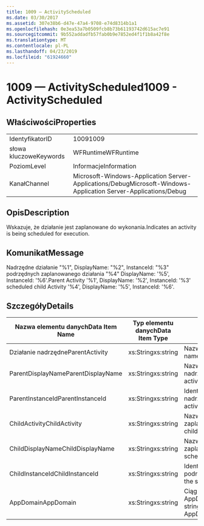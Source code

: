```yaml
---
title: 1009 — ActivityScheduled
ms.date: 03/30/2017
ms.assetid: 307e38b6-d47e-47a4-9708-e74d8314b1a1
ms.openlocfilehash: 0e3ea53a7b0509fcb8b73b61193742d615ac7e91
ms.sourcegitcommit: 9b552addadfb57fab0b9e7852ed4f1f1b8a42f8e
ms.translationtype: MT
ms.contentlocale: pl-PL
ms.lasthandoff: 04/23/2019
ms.locfileid: "61924660"
---
```

# <a name="1009---activityscheduled"></a><span data-ttu-id="8c01b-102">1009 — ActivityScheduled</span><span class="sxs-lookup"><span data-stu-id="8c01b-102">1009 - ActivityScheduled</span></span>
## <a name="properties"></a><span data-ttu-id="8c01b-103">Właściwości</span><span class="sxs-lookup"><span data-stu-id="8c01b-103">Properties</span></span>  
  
|||  
|-|-|  
|<span data-ttu-id="8c01b-104">Identyfikator</span><span class="sxs-lookup"><span data-stu-id="8c01b-104">ID</span></span>|<span data-ttu-id="8c01b-105">1009</span><span class="sxs-lookup"><span data-stu-id="8c01b-105">1009</span></span>|  
|<span data-ttu-id="8c01b-106">słowa kluczowe</span><span class="sxs-lookup"><span data-stu-id="8c01b-106">Keywords</span></span>|<span data-ttu-id="8c01b-107">WFRuntime</span><span class="sxs-lookup"><span data-stu-id="8c01b-107">WFRuntime</span></span>|  
|<span data-ttu-id="8c01b-108">Poziom</span><span class="sxs-lookup"><span data-stu-id="8c01b-108">Level</span></span>|<span data-ttu-id="8c01b-109">Informacje</span><span class="sxs-lookup"><span data-stu-id="8c01b-109">Information</span></span>|  
|<span data-ttu-id="8c01b-110">Kanał</span><span class="sxs-lookup"><span data-stu-id="8c01b-110">Channel</span></span>|<span data-ttu-id="8c01b-111">Microsoft-Windows-Application Server-Applications/Debug</span><span class="sxs-lookup"><span data-stu-id="8c01b-111">Microsoft-Windows-Application Server-Applications/Debug</span></span>|  
  
## <a name="description"></a><span data-ttu-id="8c01b-112">Opis</span><span class="sxs-lookup"><span data-stu-id="8c01b-112">Description</span></span>  
 <span data-ttu-id="8c01b-113">Wskazuje, że działanie jest zaplanowane do wykonania.</span><span class="sxs-lookup"><span data-stu-id="8c01b-113">Indicates an activity is being scheduled for execution.</span></span>  
  
## <a name="message"></a><span data-ttu-id="8c01b-114">Komunikat</span><span class="sxs-lookup"><span data-stu-id="8c01b-114">Message</span></span>  
 <span data-ttu-id="8c01b-115">Nadrzędne działanie "%1", DisplayName: "%2", InstanceId: "%3" podrzędnych zaplanowanego działania "%4" DisplayName: '%5', InstanceId: '%6'.</span><span class="sxs-lookup"><span data-stu-id="8c01b-115">Parent Activity '%1', DisplayName: '%2', InstanceId: '%3' scheduled child Activity '%4', DisplayName: '%5', InstanceId: '%6'.</span></span>  
  
## <a name="details"></a><span data-ttu-id="8c01b-116">Szczegóły</span><span class="sxs-lookup"><span data-stu-id="8c01b-116">Details</span></span>  
  
|<span data-ttu-id="8c01b-117">Nazwa elementu danych</span><span class="sxs-lookup"><span data-stu-id="8c01b-117">Data Item Name</span></span>|<span data-ttu-id="8c01b-118">Typ elementu danych</span><span class="sxs-lookup"><span data-stu-id="8c01b-118">Data Item Type</span></span>|<span data-ttu-id="8c01b-119">Opis</span><span class="sxs-lookup"><span data-stu-id="8c01b-119">Description</span></span>|  
|--------------------|--------------------|-----------------|  
|<span data-ttu-id="8c01b-120">Działanie nadrzędne</span><span class="sxs-lookup"><span data-stu-id="8c01b-120">ParentActivity</span></span>|<span data-ttu-id="8c01b-121">xs:String</span><span class="sxs-lookup"><span data-stu-id="8c01b-121">xs:string</span></span>|<span data-ttu-id="8c01b-122">Nazwa typu działania nadrzędnego.</span><span class="sxs-lookup"><span data-stu-id="8c01b-122">The type name of the parent activity.</span></span>|  
|<span data-ttu-id="8c01b-123">ParentDisplayName</span><span class="sxs-lookup"><span data-stu-id="8c01b-123">ParentDisplayName</span></span>|<span data-ttu-id="8c01b-124">xs:String</span><span class="sxs-lookup"><span data-stu-id="8c01b-124">xs:string</span></span>|<span data-ttu-id="8c01b-125">Nazwa wyświetlana działania nadrzędnego.</span><span class="sxs-lookup"><span data-stu-id="8c01b-125">The display name of the parent activity.</span></span>|  
|<span data-ttu-id="8c01b-126">ParentInstanceId</span><span class="sxs-lookup"><span data-stu-id="8c01b-126">ParentInstanceId</span></span>|<span data-ttu-id="8c01b-127">xs:String</span><span class="sxs-lookup"><span data-stu-id="8c01b-127">xs:string</span></span>|<span data-ttu-id="8c01b-128">Identyfikator wystąpienia działanie nadrzędne.</span><span class="sxs-lookup"><span data-stu-id="8c01b-128">The instance id of the parent activity.</span></span>|  
|<span data-ttu-id="8c01b-129">ChildActivity</span><span class="sxs-lookup"><span data-stu-id="8c01b-129">ChildActivity</span></span>|<span data-ttu-id="8c01b-130">xs:String</span><span class="sxs-lookup"><span data-stu-id="8c01b-130">xs:string</span></span>|<span data-ttu-id="8c01b-131">Nazwa typu działania podrzędnego zaplanowane.</span><span class="sxs-lookup"><span data-stu-id="8c01b-131">The type name of the scheduled child activity.</span></span>|  
|<span data-ttu-id="8c01b-132">ChildDisplayName</span><span class="sxs-lookup"><span data-stu-id="8c01b-132">ChildDisplayName</span></span>|<span data-ttu-id="8c01b-133">xs:String</span><span class="sxs-lookup"><span data-stu-id="8c01b-133">xs:string</span></span>|<span data-ttu-id="8c01b-134">Nazwa wyświetlana działania podrzędnego zaplanowane.</span><span class="sxs-lookup"><span data-stu-id="8c01b-134">The display name of the scheduled child activity.</span></span>|  
|<span data-ttu-id="8c01b-135">ChildInstanceId</span><span class="sxs-lookup"><span data-stu-id="8c01b-135">ChildInstanceId</span></span>|<span data-ttu-id="8c01b-136">xs:String</span><span class="sxs-lookup"><span data-stu-id="8c01b-136">xs:string</span></span>|<span data-ttu-id="8c01b-137">Identyfikator wystąpienia działania podrzędnego zaplanowane.</span><span class="sxs-lookup"><span data-stu-id="8c01b-137">The instance id of the scheduled child activity.</span></span>|  
|<span data-ttu-id="8c01b-138">AppDomain</span><span class="sxs-lookup"><span data-stu-id="8c01b-138">AppDomain</span></span>|<span data-ttu-id="8c01b-139">xs:String</span><span class="sxs-lookup"><span data-stu-id="8c01b-139">xs:string</span></span>|<span data-ttu-id="8c01b-140">Ciąg zwracany przez AppDomain.CurrentDomain.FriendlyName.</span><span class="sxs-lookup"><span data-stu-id="8c01b-140">The string returned by AppDomain.CurrentDomain.FriendlyName.</span></span>|
